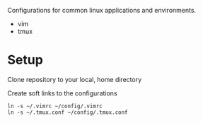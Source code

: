 Configurations for common linux applications and environments.

  - vim
  - tmux

# Setup
Clone repository to your local, home directory

Create soft links to the configurations

```
ln -s ~/.vimrc ~/config/.vimrc
ln -s ~/.tmux.conf ~/config/.tmux.conf
```
